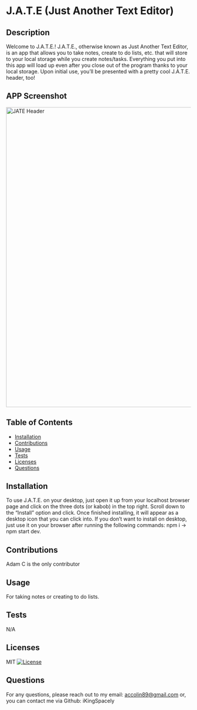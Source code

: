 # J.A.T.E (Just Another Text Editor)

## Description
Welcome to J.A.T.E.! J.A.T.E., otherwise known as Just Another Text Editor, is an app that allows you to take notes, create to do lists, etc. that will store to your local storage while you create notes/tasks. Everything you put into this app will load up even after you close out of the program thanks to your local storage. Upon initial use, you’ll be presented with a pretty cool J.A.T.E. header, too! 

## APP Screenshot
<img width="818" alt="JATE Header" src="https://github.com/iKingSpacely/pwa-text-editor/assets/131802980/23eb8c50-edcd-4676-8f58-90676775f74b">


## Table of Contents
- [Installation](#installation)
- [Contributions](#contributions)
- [Usage](#usage)
- [Tests](#tests)
- [Licenses](#licenses)
- [Questions](#questions)

## Installation
To use J.A.T.E. on your desktop, just open it up from your localhost browser page and click on the three dots (or kabob) in the top right. Scroll down to the “Install” option and click. Once finished installing, it will appear as a desktop icon that you can click into. If you don’t want to install on desktop, just use it on your browser after running the following commands: npm i -> npm start dev.

## Contributions
Adam C is the only contributor

## Usage
For taking notes or creating to do lists.

## Tests
N/A

## Licenses
MIT
[![License](https://img.shields.io/badge/License-MIT-red.svg)](https://opensource.org/licenses/MIT)

## Questions
For any questions, please reach out to my email: accolin89@gmail.com or, you can contact me via Github: iKingSpacely
